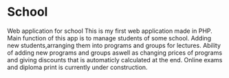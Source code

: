 School
======

Web application for school
This is my first web application made in PHP. Main function of this app is to manage students of some school. 
Adding new students,arranging them into programs and groups for lectures.
Ability of adding new programs and groups aswell as changing prices of programs and giving discounts that is automaticly calculated at the end.
Online exams and diploma print is currently under construction.
